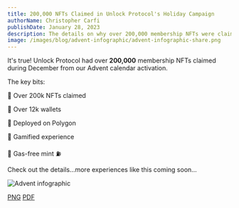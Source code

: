 ```yaml
---
title: 200,000 NFTs Claimed in Unlock Protocol's Holiday Campaign
authorName: Christopher Carfi
publishDate: January 28, 2023
description: The details on why over 200,000 membership NFTs were claimed during December from Unlock's Advent calendar activation.
image: /images/blog/advent-infographic/advent-infographic-share.png
---
```


It's true! Unlock Protocol had over **200,000** membership NFTs claimed during December from our Advent calendar activation.

The key bits:

🚀 Over 200k NFTs claimed

🔶 Over 12k wallets

💜 Deployed on Polygon

🎲 Gamified experience

🚫 Gas-free mint ⛽️

Check out the details...more experiences like this coming soon...

![Advent infographic](/images/blog/advent-infographic/advent-infographic-v2a.png)

[PNG](/images/blog/advent-infographic/advent-infographic-v2a.png) [PDF](https://19942922.fs1.hubspotusercontent-na1.net/hubfs/19942922/Advent%20Infographic%20v2.pdf)
